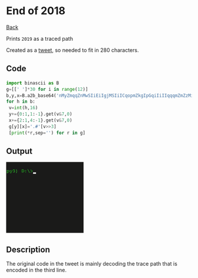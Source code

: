 
# End of 2018

[Back](README.md)

Prints `2019` as a traced path 

Created as a [tweet](https://twitter.com/pkitslaar/status/1077860583809134592), so needed to fit in 280 characters.

## Code

```python
import binascii as B
g=[[' ']*30 for i in range(12)]
b,y,x=B.a2b_base64('nMyZmqqZnMwSIiEiIgjMSIiICqopmZkgIpGqiIiIIqqqmZmZzMiIqg==').hex(),10,7
for h in b:
 v=int(h,16)
 y+={0:1,1:-1}.get(v&7,0)
 x+={2:1,4:-1}.get(v&7,0)
 g[y][x]='.#'[v>>3]
 [print(*r,sep='') for r in g]
```

## Output

![Animated GIF of 2018.py console output](2018.gif)

## Description

The original code in the tweet is mainly decoding the trace path that is encoded in the third line.
